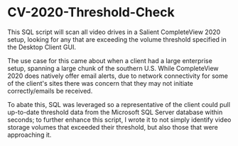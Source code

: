 # CV-2020-Threshold-Check
 This SQL script will scan all video drives in a Salient CompleteView 2020 setup, looking for any that are exceeding the volume threshold specified in the Desktop Client GUI.

 The use case for this came about when a client had a large enterprise setup, spanning a large chunk of the southern U.S. While CompleteView 2020 does natively offer email alerts, due to network connectivity for some of the client's sites there was concern that they may not initiate correctly/emails be received.

 To abate this, SQL was leveraged so a representative of the client could pull up-to-date threshold data from the Microsoft SQL Server database within seconds; to further enhance this script, I wrote it to not simply identify video storage volumes that exceeded their threshold, but also those that were approaching it.